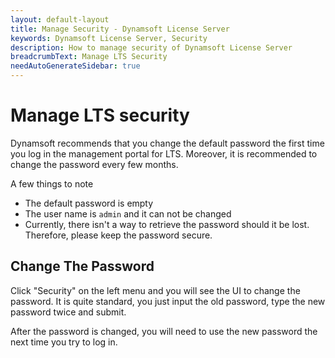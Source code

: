 ```yaml
---
layout: default-layout
title: Manage Security - Dynamsoft License Server
keywords: Dynamsoft License Server, Security
description: How to manage security of Dynamsoft License Server
breadcrumbText: Manage LTS Security
needAutoGenerateSidebar: true
---
```


# Manage LTS security

Dynamsoft recommends that you change the default password the first time you log in the management portal for LTS. Moreover, it is recommended to change the password every few months.

A few things to note

* The default password is empty
* The user name is `admin` and it can not be changed
* Currently, there isn't a way to retrieve the password should it be lost. Therefore, please keep the password secure.

## Change The Password

Click "Security" on the left menu and you will see the UI to change the password. It is quite standard, you just input the old password, type the new password twice and submit.

After the password is changed, you will need to use the new password the next time you try to log in.
